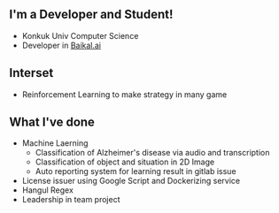 ## I'm a Developer and Student!
- Konkuk Univ Computer Science
- Developer in [Baikal.ai](https://baikal.ai)

## Interset
- Reinforcement Learning to make strategy in many game
## What I've done
- Machine Laerning 
  - Classification of Alzheimer's disease via audio and transcription
  - Classification of object and situation in 2D Image
  - Auto reporting system for learning result in gitlab issue
- License issuer using Google Script and Dockerizing service
- Hangul Regex
- Leadership in team project
